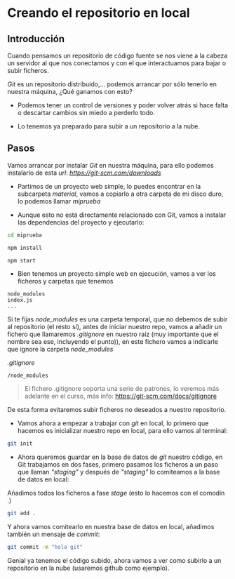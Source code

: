 # Creando el repositorio en local

## Introducción

Cuando pensamos un repositorio de código fuente se nos viene a la cabeza
un servidor al que nos conectamos y con el que interactuamos para bajar o
subir ficheros.

_Git_ es un repositorio distribuido,... podemos arrancar por sólo tenerlo
en nuestra máquina, ¿Qué ganamos con esto?

- Podemos tener un control de versiones y poder volver atrás si hace falta
  o descartar cambios sin miedo a perderlo todo.

- Lo tenemos ya preparado para subir a un repositorio a la nube.

## Pasos

Vamos arrancar por instalar _Git_ en nuestra máquina, para ello
podemos instalarlo de esta _url_: *https://git-scm.com/downloads*

- Partimos de un proyecto web simple, lo puedes encontrar en la subcarpeta
  _material_, vamos a copiarlo a otra carpeta de mi disco duro, lo podemos
  llamar _miprueba_

- Aunque esto no está directamente relacionado con Git, vamos a instalar
  las dependencias del proyecto y ejecutarlo:

```bash
cd miprueba
```

```bash
npm install
```

```bash
npm start
```

- Bien tenemos un proyecto simple web en ejecución, vamos a ver los ficheros
  y carpetas que tenemos

```
node_modules
index.js
...
```

Si te fijas _node_modules_ es una carpeta temporal, que no debemos de subir
al repositorio (el resto sí), antes de iniciar nuestro repo, vamos a añadir
un fichero que llamaremos _.gitignore_ en nuestro raíz (muy importante que
el nombre sea ese, incluyendo el punto)), en este fichero vamos a indicarle
que ignore la carpeta _node_modules_

_.gitignore_

```
/node_modules
```

> El fichero .gitignore soporta una serie de patrones, lo veremos
> más adelante en el curso, más info: https://git-scm.com/docs/gitignore

De esta forma evitaremos subir ficheros no deseados a nuestro repositorio.

- Vamos ahora a empezar a trabajar con _git_ en local, lo primero que hacemos
  es inicializar nuestro repo en local, para ello vamos al terminal:

```bash
git init
```

- Ahora queremos guardar en la base de datos de _git_ nuestro código,
  en Git trabajamos en dos fases, primero pasamos los ficheros a un
  paso que llaman _"staging"_ y después de _"staging"_ lo comiteamos a la
  base de datos en local:

Añadimos todos los ficheros a fase _stage_ (esto lo hacemos con el comodín .)

```bash
git add .
```

Y ahora vamos comitearlo en nuestra base de datos en local, añadimos
también un mensaje de _commit_:

```bash
git commit -m "hola git"
```

Genial ya tenemos el código subido, ahora vamos a ver como subirlo a un
repositorio en la nube (usaremos github como ejemplo).
